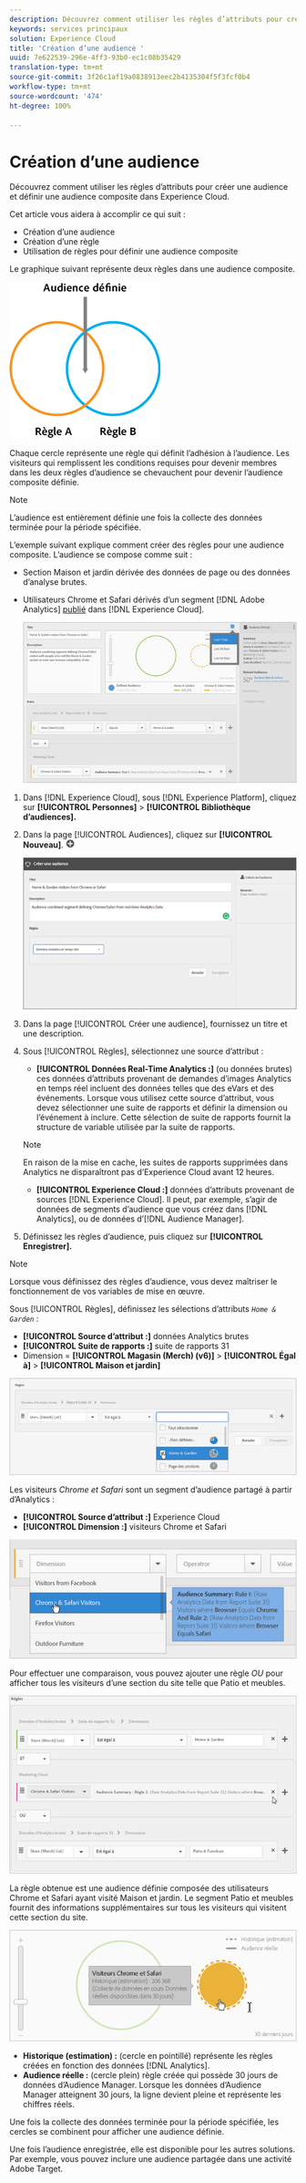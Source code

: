 ```yaml
---
description: Découvrez comment utiliser les règles d’attributs pour créer une audience et définir une audience composite dans Adobe Experience Cloud.
keywords: services principaux
solution: Experience Cloud
title: 'Création d’une audience '
uuid: 7e622539-296e-4ff3-93b0-ec1c08b35429
translation-type: tm+mt
source-git-commit: 3f26c1af19a0838913eec2b4135304f5f3fcf0b4
workflow-type: tm+mt
source-wordcount: '474'
ht-degree: 100%

---
```



# Création d’une audience

Découvrez comment utiliser les règles d’attributs pour créer une audience et définir une audience composite dans Experience Cloud.

Cet article vous aidera à accomplir ce qui suit :

* Création d’une audience
* Création d’une règle
* Utilisation de règles pour définir une audience composite

Le graphique suivant représente deux règles dans une audience composite.

![](assets/audience_sharing.png)

Chaque cercle représente une règle qui définit l’adhésion à l’audience. Les visiteurs qui remplissent les conditions requises pour devenir membres dans les deux règles d’audience se chevauchent pour devenir l’audience composite définie.

>[!NOTE]
>
>L’audience est entièrement définie une fois la collecte des données terminée pour la période spécifiée.

L’exemple suivant explique comment créer des règles pour une audience composite. L’audience se compose comme suit :

* Section Maison et jardin dérivée des données de page ou des données d’analyse brutes.
* Utilisateurs Chrome et Safari dérivés d’un segment [!DNL Adobe Analytics] [publié](../audience-library/audience-library.md#task_32FEEFE0B32E4E388CD4D892D727282A) dans [!DNL Experience Cloud].

   ![](assets/audience_create.png)

1. Dans [!DNL Experience Cloud], sous [!DNL Experience Platform], cliquez sur **[!UICONTROL Personnes]** > **[!UICONTROL Bibliothèque d’audiences].**
1. Dans la page [!UICONTROL Audiences], cliquez sur **[!UICONTROL Nouveau]**. ![](assets/add_icon_small.png)

   ![Résultat de l’étape](assets/audience_create_new.png)

1. Dans la page [!UICONTROL Créer une audience], fournissez un titre et une description.
1. Sous [!UICONTROL Règles], sélectionnez une source d’attribut :

   * **[!UICONTROL Données Real-Time Analytics :]** (ou données brutes) ces données d’attributs provenant de demandes d’images Analytics en temps réel incluent des données telles que des eVars et des événements. Lorsque vous utilisez cette source d’attribut, vous devez sélectionner une suite de rapports et définir la dimension ou l’événement à inclure. Cette sélection de suite de rapports fournit la structure de variable utilisée par la suite de rapports.
   >[!NOTE]
   >
   >En raison de la mise en cache, les suites de rapports supprimées dans Analytics ne disparaîtront pas d’Experience Cloud avant 12 heures.

   * **[!UICONTROL Experience Cloud :]** données d’attributs provenant de sources [!DNL Experience Cloud]. Il peut, par exemple, s’agir de données de segments d’audience que vous créez dans [!DNL Analytics], ou de données d’[!DNL Audience Manager].

1. Définissez les règles d’audience, puis cliquez sur **[!UICONTROL Enregistrer].**

>[!NOTE]
>
>Lorsque vous définissez des règles d’audience, vous devez maîtriser le fonctionnement de vos variables de mise en œuvre.

Sous [!UICONTROL Règles], définissez les sélections d’attributs *`Home & Garden`* :

* **[!UICONTROL Source d’attribut :]** données Analytics brutes
* **[!UICONTROL Suite de rapports :]** suite de rapports 31
* Dimension = **[!UICONTROL Magasin (Merch) (v6)]** > **[!UICONTROL Égal à]** > **[!UICONTROL Maison et jardin]**

![](assets/home_garden.png)

Les visiteurs *Chrome et Safari* sont un segment d’audience partagé à partir d’Analytics :

* **[!UICONTROL Source d’attribut :]** Experience Cloud
* **[!UICONTROL Dimension :]** visiteurs Chrome et Safari

![](assets/chrome_safari.png)

Pour effectuer une comparaison, vous pouvez ajouter une règle *OU* pour afficher tous les visiteurs d’une section du site telle que Patio et meubles.

![](assets/audiences_rule_patio.png)

La règle obtenue est une audience définie composée des utilisateurs Chrome et Safari ayant visité Maison et jardin. Le segment Patio et meubles fournit des informations supplémentaires sur tous les visiteurs qui visitent cette section du site.

![](assets/defined_audience.png)

* **Historique (estimation) :** (cercle en pointillé) représente les règles créées en fonction des données [!DNL Analytics].
* **Audience réelle :** (cercle plein) règle créée qui possède 30 jours de données d’Audience Manager. Lorsque les données d’Audience Manager atteignent 30 jours, la ligne devient pleine et représente les chiffres réels.

Une fois la collecte des données terminée pour la période spécifiée, les cercles se combinent pour afficher une audience définie.

Une fois l’audience enregistrée, elle est disponible pour les autres solutions. Par exemple, vous pouvez inclure une audience partagée dans une activité Adobe Target.
